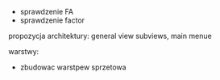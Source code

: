 - sprawdzenie FA
- sprawdzenie factor

propozycja architektury:
general view
subviews, main menue

warstwy:
- zbudowac warstpew sprzetowa